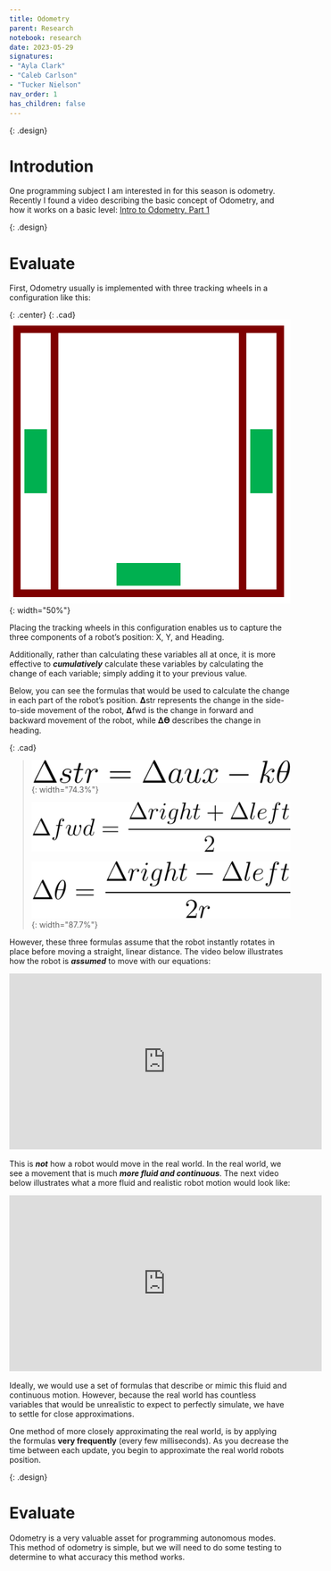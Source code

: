 ```yaml
---
title: Odometry
parent: Research
notebook: research
date: 2023-05-29
signatures:
- "Ayla Clark"
- "Caleb Carlson"
- "Tucker Nielson"
nav_order: 1
has_children: false
---
```


{: .design}
# Introdution

One programming subject I am interested in for this season is odometry. Recently I found a video describing the basic concept of Odometry, and how it works on a basic level: [Intro to Odometry, Part 1](https://www.youtube.com/watch?v=ZW7T6EFyYnc)

{: .design}
# Evaluate

First, Odometry usually is implemented with three tracking wheels in a configuration like this:

{: .center}
{: .cad}
![wheel configuration](/assets/Research/WheelLayout.png){: width="50%"}

Placing the tracking wheels in this configuration enables us to capture the three components of a robot’s position: X, Y, and Heading.

Additionally, rather than calculating these variables all at once, it is more effective to ***cumulatively*** calculate these variables by calculating the change of each variable; simply adding it to your previous value.

Below, you can see the formulas that would be used to calculate the change in each part of the robot’s position. 𝚫str represents the change in the side-to-side movement of the robot, 𝚫fwd is the change in forward and backward movement of the robot, while 𝚫𝚹 describes the change in heading.

{: .cad}
>![DeltaStrafe](/assets/Research/DeltaStrafe.png){: width="74.3%"}
>
>![DeltaForward](/assets/Research/DeltaForward.png)
>
>![DeltaTheta](/assets/Research/DeltaTheta.png){: width="87.7%"}

However, these three formulas assume that the robot instantly rotates in place before moving a straight, linear distance. The video below illustrates how the robot is ***assumed*** to move with our equations: 

<div class="center">
<iframe width="560" height="315" src="https://www.youtube.com/embed/5w5V3zYMu24?rel=0" title="YouTube video player" frameborder="0" allow="accelerometer; autoplay; clipboard-write; encrypted-media; gyroscope; picture-in-picture; web-share" allowfullscreen></iframe>
</div>


This is ***not*** how a robot would move in the real world. In the real world, we see a movement that is much ***more fluid and continuous***. The next video below illustrates what a more fluid and realistic robot motion would look like:

<div class="center">
<iframe class="center" width="560" height="315" src="https://www.youtube.com/embed/nmVxXgfbzqM?rel=0" title="YouTube video player" frameborder="0" allow="accelerometer; autoplay; clipboard-write; encrypted-media; gyroscope; picture-in-picture; web-share" allowfullscreen></iframe>
</div>

Ideally, we would use a set of formulas that describe or mimic this fluid and continuous motion. However, because the real world has countless variables that would be unrealistic to expect to perfectly simulate, we have to settle for close approximations.

One method of more closely approximating the real world, is by applying the formulas **very frequently** (every few milliseconds). As you decrease the time between each update, you begin to approximate the real world robots position.

{: .design}
# Evaluate

Odometry is a very valuable asset for programming autonomous modes. This method of odometry is simple, but we will need to do some testing to determine to what accuracy this method works.
